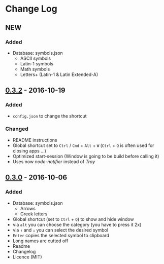 # Change Log

## NEW
### Added
- Database: symbols.json
  - ASCII symbols
  - Latin-1 symbols
  - Math symbols
  - Letters+ (Latin-1 & Latin Extended-A)

## [0.3.2] - 2016-10-19
### Added
- `config.json` to change the shortcut

### Changed
- README instructions
- Global shortcut set to `Ctrl` / `Cmd` + `Alt` + `W`
  (`Ctrl` + `Q` is often used for closing apps ...)
- Optimized start-session
  (Window is going to be build before calling it)
- Uses now *node-notifier* instead of *Tray*

## [0.3.0] - 2016-10-06
### Added
- Database: symbols.json
  - Arrows
  - Greek letters
- Global shortcut (set to `Ctrl` + `Q`) to show and hide window
- via `alt` you can choose the category (you have to press it 2x)
- via `↑` and `↓` you can select the desired symbol
- `Enter` copies the selected symbol to clipboard
- Long names are cutted off
- Readme
- Changelog
- Licence (MIT)

[Unreleased]: https://github.com/Leun4m/symbsearch/compare/v0.3.2...HEAD
[0.3.2]: https://github.com/Leun4m/symbsearch/tree/v0.3.2
[0.3.0]: https://github.com/Leun4m/symbsearch/tree/v0.3.0
